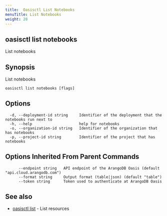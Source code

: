 ```yaml
---
title:  Oasisctl List Notebooks
menuTitle: List Notebooks
weight: 28
---
```

## oasisctl list notebooks

List notebooks

## Synopsis
List notebooks

```
oasisctl list notebooks [flags]
```

## Options
```
  -d, --deployment-id string     Identifier of the deployment that the notebooks run next to
  -h, --help                     help for notebooks
  -o, --organization-id string   Identifier of the organization that has notebooks
  -p, --project-id string        Identifier of the project that has notebooks
```

## Options Inherited From Parent Commands
```
      --endpoint string   API endpoint of the ArangoDB Oasis (default "api.cloud.arangodb.com")
      --format string     Output format (table|json) (default "table")
      --token string      Token used to authenticate at ArangoDB Oasis
```

## See also
* [oasisctl list](_index.md)	 - List resources

